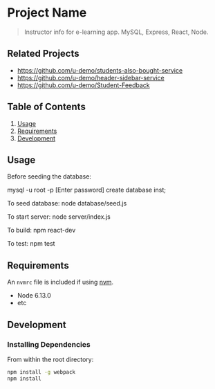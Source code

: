 # Project Name

> Instructor info for e-learning app. MySQL, Express, React, Node.

## Related Projects

  - https://github.com/u-demo/students-also-bought-service
  - https://github.com/u-demo/header-sidebar-service
  - https://github.com/u-demo/Student-Feedback

## Table of Contents

1. [Usage](#Usage)
1. [Requirements](#requirements)
1. [Development](#development)

## Usage

Before seeding the database:

mysql -u root -p [Enter password]
create database inst;

To seed database:
node database/seed.js

To start server:
node server/index.js

To build:
npm react-dev

To test:
npm test


## Requirements

An `nvmrc` file is included if using [nvm](https://github.com/creationix/nvm).

- Node 6.13.0
- etc

## Development

### Installing Dependencies

From within the root directory:

```sh
npm install -g webpack
npm install
```

